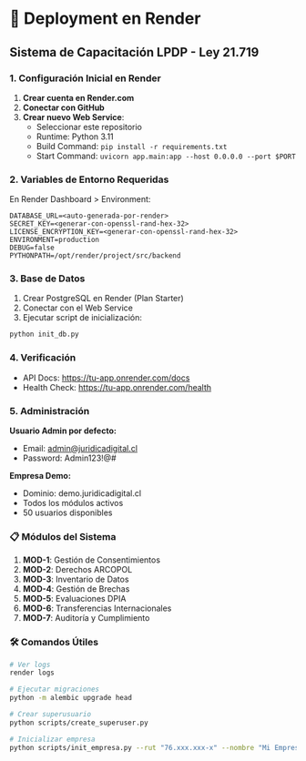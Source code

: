 # 🚀 Deployment en Render

## Sistema de Capacitación LPDP - Ley 21.719

### 1. Configuración Inicial en Render

1. **Crear cuenta en Render.com**
2. **Conectar con GitHub**
3. **Crear nuevo Web Service**:
   - Seleccionar este repositorio
   - Runtime: Python 3.11
   - Build Command: `pip install -r requirements.txt`
   - Start Command: `uvicorn app.main:app --host 0.0.0.0 --port $PORT`

### 2. Variables de Entorno Requeridas

En Render Dashboard > Environment:

```
DATABASE_URL=<auto-generada-por-render>
SECRET_KEY=<generar-con-openssl-rand-hex-32>
LICENSE_ENCRYPTION_KEY=<generar-con-openssl-rand-hex-32>
ENVIRONMENT=production
DEBUG=false
PYTHONPATH=/opt/render/project/src/backend
```

### 3. Base de Datos

1. Crear PostgreSQL en Render (Plan Starter)
2. Conectar con el Web Service
3. Ejecutar script de inicialización:

```bash
python init_db.py
```

### 4. Verificación

- API Docs: https://tu-app.onrender.com/docs
- Health Check: https://tu-app.onrender.com/health

### 5. Administración

**Usuario Admin por defecto:**
- Email: admin@juridicadigital.cl
- Password: Admin123!@#

**Empresa Demo:**
- Dominio: demo.juridicadigital.cl
- Todos los módulos activos
- 50 usuarios disponibles

### 📋 Módulos del Sistema

1. **MOD-1**: Gestión de Consentimientos
2. **MOD-2**: Derechos ARCOPOL
3. **MOD-3**: Inventario de Datos
4. **MOD-4**: Gestión de Brechas
5. **MOD-5**: Evaluaciones DPIA
6. **MOD-6**: Transferencias Internacionales
7. **MOD-7**: Auditoría y Cumplimiento

### 🛠️ Comandos Útiles

```bash
# Ver logs
render logs

# Ejecutar migraciones
python -m alembic upgrade head

# Crear superusuario
python scripts/create_superuser.py

# Inicializar empresa
python scripts/init_empresa.py --rut "76.xxx.xxx-x" --nombre "Mi Empresa"
```
